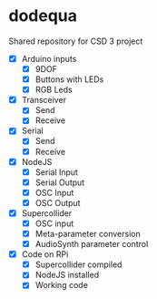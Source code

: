 # dodequa
Shared repository for CSD 3 project

- [x] Arduino inputs
  - [x] 9DOF
  - [x] Buttons with LEDs
  - [x] RGB Leds
- [x] Transceiver
  - [x] Send
  - [x] Receive
- [x] Serial
  - [x] Send
  - [x] Receive
- [x] NodeJS
  - [x] Serial Input
  - [x] Serial Output
  - [x] OSC Input
  - [x] OSC Output
- [x] Supercollider
  - [x] OSC input
  - [x] Meta-parameter conversion
  - [x] AudioSynth parameter control
- [x] Code on RPi
  - [x] Supercollider compiled
  - [x] NodeJS installed
  - [x] Working code
